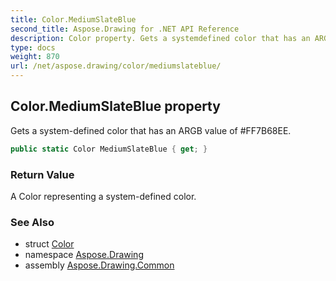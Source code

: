 ```yaml
---
title: Color.MediumSlateBlue
second_title: Aspose.Drawing for .NET API Reference
description: Color property. Gets a systemdefined color that has an ARGB value of FF7B68EE
type: docs
weight: 870
url: /net/aspose.drawing/color/mediumslateblue/
---
```

## Color.MediumSlateBlue property

Gets a system-defined color that has an ARGB value of #FF7B68EE.

```csharp
public static Color MediumSlateBlue { get; }
```

### Return Value

A Color representing a system-defined color.

### See Also

* struct [Color](../)
* namespace [Aspose.Drawing](../../color/)
* assembly [Aspose.Drawing.Common](../../../)



